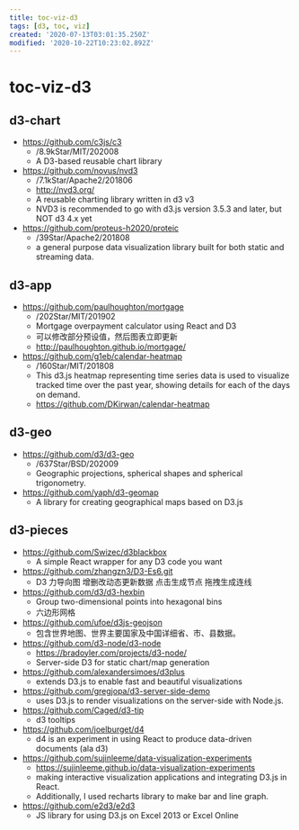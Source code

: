 ```yaml
---
title: toc-viz-d3
tags: [d3, toc, viz]
created: '2020-07-13T03:01:35.250Z'
modified: '2020-10-22T10:23:02.892Z'
---
```


# toc-viz-d3

## d3-chart

- https://github.com/c3js/c3
  - /8.9kStar/MIT/202008
  - A D3-based reusable chart library
- https://github.com/novus/nvd3
  - /7.1kStar/Apache2/201806
  - http://nvd3.org/
  - A reusable charting library written in d3 v3
  - NVD3 is recommended to go with d3.js version 3.5.3 and later, but NOT d3 4.x yet
- https://github.com/proteus-h2020/proteic
  - /39Star/Apache2/201808
  - a general purpose data visualization library built for both static and streaming data.

## d3-app

- https://github.com/paulhoughton/mortgage
  - /202Star/MIT/201902
  - Mortgage overpayment calculator using React and D3
  - 可以修改部分预设值，然后图表立即更新
  - http://paulhoughton.github.io/mortgage/
- https://github.com/g1eb/calendar-heatmap
  - /160Star/MIT/201808
  - This d3.js heatmap representing time series data is used to visualize tracked time over the past year, showing details for each of the days on demand.
  - https://github.com/DKirwan/calendar-heatmap

## d3-geo

- https://github.com/d3/d3-geo
  - /637Star/BSD/202009
  - Geographic projections, spherical shapes and spherical trigonometry.
- https://github.com/yaph/d3-geomap
  - A library for creating geographical maps based on D3.js

## d3-pieces

- https://github.com/Swizec/d3blackbox
  - A simple React wrapper for any D3 code you want
- https://github.com/zhangzn3/D3-Es6.git
  - D3 力导向图 增删改动态更新数据 点击生成节点 拖拽生成连线
- https://github.com/d3/d3-hexbin
  - Group two-dimensional points into hexagonal bins
  - 六边形网格
- https://github.com/ufoe/d3js-geojson
  - 包含世界地图、世界主要国家及中国详细省、市、县数据。
- https://github.com/d3-node/d3-node
  - https://bradoyler.com/projects/d3-node/
  - Server-side D3 for static chart/map generation
- https://github.com/alexandersimoes/d3plus
  - extends D3.js to enable fast and beautiful visualizations
- https://github.com/gregjopa/d3-server-side-demo
  - uses D3.js to render visualizations on the server-side with Node.js.
- https://github.com/Caged/d3-tip
  - d3 tooltips
- https://github.com/joelburget/d4
  - d4 is an experiment in using React to produce data-driven documents (ala d3)
- https://github.com/sujinleeme/data-visualization-experiments
  - https://sujinleeme.github.io/data-visualization-experiments
  - making interactive visualization applications and integrating D3.js in React. 
  - Additionally, I used recharts library to make bar and line graph.
- https://github.com/e2d3/e2d3
  - JS library for using D3.js on Excel 2013 or Excel Online
